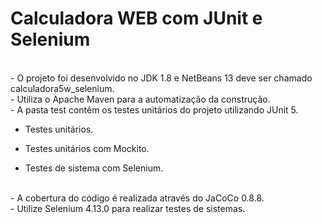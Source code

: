 # Calculadora WEB com JUnit e Selenium

<br>
- O projeto foi desenvolvido no JDK 1.8 e NetBeans 13 deve ser chamado calculadora5w_selenium.<br>
- Utiliza o Apache Maven para a automatização da construção.<br>
- A pasta test contêm os testes unitários do projeto utilizando JUnit 5.<br>

  - Testes unitários.<br>  
  
  - Testes unitários com Mockito.<br>  
  
  - Testes de sistema com Selenium.<br>
<br>
- A cobertura do código é realizada através do JaCoCo 0.8.8.<br>
- Utilize Selenium 4.13.0 para realizar testes de sistemas.
